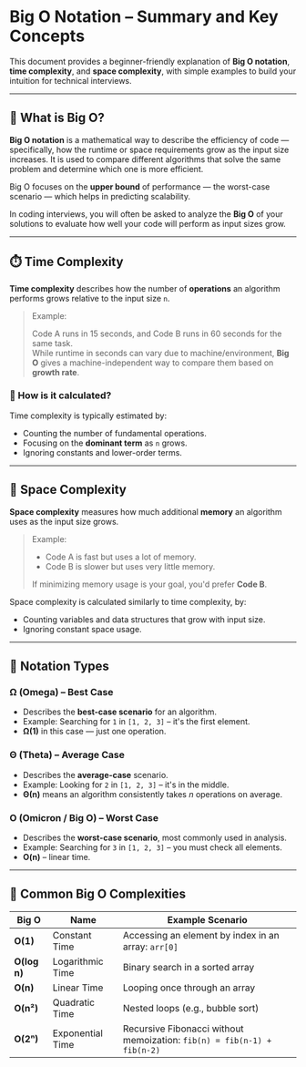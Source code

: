 # Big O Notation – Summary and Key Concepts

This document provides a beginner-friendly explanation of **Big O notation**, **time complexity**, and **space complexity**, with simple examples to build your intuition for technical interviews.

---

## 📐 What is Big O?

**Big O notation** is a mathematical way to describe the efficiency of code — specifically, how the runtime or space requirements grow as the input size increases. It is used to compare different algorithms that solve the same problem and determine which one is more efficient.

Big O focuses on the **upper bound** of performance — the worst-case scenario — which helps in predicting scalability.

In coding interviews, you will often be asked to analyze the **Big O** of your solutions to evaluate how well your code will perform as input sizes grow.

---

## ⏱️ Time Complexity

**Time complexity** describes how the number of **operations** an algorithm performs grows relative to the input size `n`.

> Example:
>
> Code A runs in 15 seconds, and Code B runs in 60 seconds for the same task.  
> While runtime in seconds can vary due to machine/environment, **Big O** gives a machine-independent way to compare them based on **growth rate**.

### 📌 How is it calculated?

Time complexity is typically estimated by:
- Counting the number of fundamental operations.
- Focusing on the **dominant term** as `n` grows.
- Ignoring constants and lower-order terms.

---

## 💾 Space Complexity

**Space complexity** measures how much additional **memory** an algorithm uses as the input size grows.

> Example:
>
> - Code A is fast but uses a lot of memory.
> - Code B is slower but uses very little memory.
> 
> If minimizing memory usage is your goal, you'd prefer **Code B**.

Space complexity is calculated similarly to time complexity, by:
- Counting variables and data structures that grow with input size.
- Ignoring constant space usage.

---

## 🧠 Notation Types

### Ω (Omega) – Best Case

- Describes the **best-case scenario** for an algorithm.
- Example: Searching for `1` in `[1, 2, 3]` – it's the first element.
- **Ω(1)** in this case — just one operation.

### Θ (Theta) – Average Case

- Describes the **average-case** scenario.
- Example: Looking for `2` in `[1, 2, 3]` – it's in the middle.
- **Θ(n)** means an algorithm consistently takes *n* operations on average.

### O (Omicron / Big O) – Worst Case

- Describes the **worst-case scenario**, most commonly used in analysis.
- Example: Searching for `3` in `[1, 2, 3]` – you must check all elements.
- **O(n)** – linear time.

---

## 🧮 Common Big O Complexities

| Big O        | Name             | Example Scenario                                                        |
|--------------|------------------|-------------------------------------------------------------------------|
| **O(1)**     | Constant Time    | Accessing an element by index in an array: `arr[0]`                     |
| **O(log n)** | Logarithmic Time | Binary search in a sorted array                                         |
| **O(n)**     | Linear Time      | Looping once through an array                                           |
| **O(n²)**    | Quadratic Time   | Nested loops (e.g., bubble sort)                                        |
| **O(2ⁿ)**    | Exponential Time | Recursive Fibonacci without memoization: `fib(n) = fib(n-1) + fib(n-2)` |

